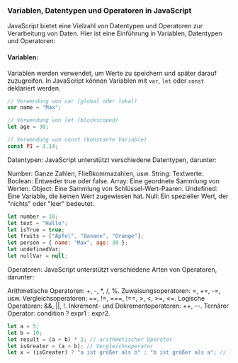 ### Variablen, Datentypen und Operatoren in JavaScript

JavaScript bietet eine Vielzahl von Datentypen und Operatoren zur Verarbeitung von Daten. Hier ist eine Einführung in Variablen, Datentypen und Operatoren:

#### Variablen:

Variablen werden verwendet, um Werte zu speichern und später darauf zuzugreifen. In JavaScript können Variablen mit `var`, `let` oder `const` deklariert werden.

```javascript
// Verwendung von var (global oder lokal)
var name = "Max";

// Verwendung von let (blockscoped)
let age = 30;

// Verwendung von const (konstante Variable)
const PI = 3.14;
```

Datentypen:
JavaScript unterstützt verschiedene Datentypen, darunter:

Number: Ganze Zahlen, Fließkommazahlen, usw.
String: Textwerte.
Boolean: Entweder true oder false.
Array: Eine geordnete Sammlung von Werten.
Object: Eine Sammlung von Schlüssel-Wert-Paaren.
Undefined: Eine Variable, die keinen Wert zugewiesen hat.
Null: Ein spezieller Wert, der "nichts" oder "leer" bedeutet.

```javascript
let number = 10;
let text = "Hallo";
let isTrue = true;
let fruits = ["Apfel", "Banane", "Orange"];
let person = { name: "Max", age: 30 };
let undefinedVar;
let nullVar = null;

```

Operatoren:
JavaScript unterstützt verschiedene Arten von Operatoren, darunter:

Arithmetische Operatoren: +, -, *, /, %.
Zuweisungsoperatoren: =, +=, -=, usw.
Vergleichsoperatoren: ==, !=, ===, !==, >, <, >=, <=.
Logische Operatoren: &&, ||, !.
Inkrement- und Dekrementoperatoren: ++, --.
Ternärer Operator: condition ? expr1 : expr2.

```javascript
let a = 5;
let b = 10;
let result = (a + b) * 2; // arithmetischer Operator
let isGreater = (a > b); // Vergleichsoperator
let x = (isGreater) ? "a ist größer als b" : "b ist größer als a"; // Ternärer Operator

```
